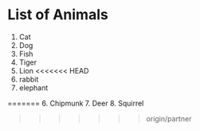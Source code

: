 # List of Animals

1. Cat
2. Dog 
3. Fish
4. Tiger
5. Lion
<<<<<<< HEAD
6. rabbit
7. elephant

=======
6. Chipmunk
7. Deer
8. Squirrel
>>>>>>> origin/partner
